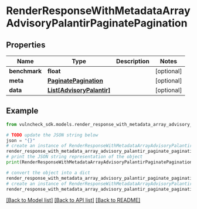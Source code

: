 # RenderResponseWithMetadataArrayAdvisoryPalantirPaginatePagination


## Properties

Name | Type | Description | Notes
------------ | ------------- | ------------- | -------------
**benchmark** | **float** |  | [optional] 
**meta** | [**PaginatePagination**](PaginatePagination.md) |  | [optional] 
**data** | [**List[AdvisoryPalantir]**](AdvisoryPalantir.md) |  | [optional] 

## Example

```python
from vulncheck_sdk.models.render_response_with_metadata_array_advisory_palantir_paginate_pagination import RenderResponseWithMetadataArrayAdvisoryPalantirPaginatePagination

# TODO update the JSON string below
json = "{}"
# create an instance of RenderResponseWithMetadataArrayAdvisoryPalantirPaginatePagination from a JSON string
render_response_with_metadata_array_advisory_palantir_paginate_pagination_instance = RenderResponseWithMetadataArrayAdvisoryPalantirPaginatePagination.from_json(json)
# print the JSON string representation of the object
print(RenderResponseWithMetadataArrayAdvisoryPalantirPaginatePagination.to_json())

# convert the object into a dict
render_response_with_metadata_array_advisory_palantir_paginate_pagination_dict = render_response_with_metadata_array_advisory_palantir_paginate_pagination_instance.to_dict()
# create an instance of RenderResponseWithMetadataArrayAdvisoryPalantirPaginatePagination from a dict
render_response_with_metadata_array_advisory_palantir_paginate_pagination_from_dict = RenderResponseWithMetadataArrayAdvisoryPalantirPaginatePagination.from_dict(render_response_with_metadata_array_advisory_palantir_paginate_pagination_dict)
```
[[Back to Model list]](../README.md#documentation-for-models) [[Back to API list]](../README.md#documentation-for-api-endpoints) [[Back to README]](../README.md)


